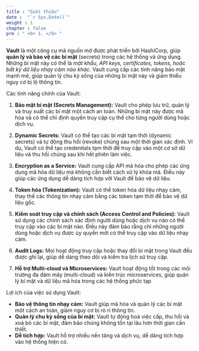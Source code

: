 ```yaml
---
title : "Giới thiệu"
date :  "`r Sys.Date()`" 
weight : 1 
chapter : false
pre : " <b> 1. </b> "
---
```

**Vault** là một công cụ mã nguồn mở được phát triển bởi HashiCorp, giúp **quản lý và bảo vệ các bí mật** (secrets) trong các hệ thống và ứng dụng. Những bí mật này có thể là *mật khẩu, API keys, certificates, tokens, hoặc bất kỳ dữ liệu nhạy cảm nào khác*. Vault cung cấp các tính năng bảo mật mạnh mẽ, giúp quản lý chu kỳ sống của những bí mật này và giảm thiểu nguy cơ bị lộ thông tin.

Các tính năng chính của Vault:
1. **Bảo mật bí mật (Secrets Management):**
Vault cho phép lưu trữ, quản lý và truy xuất các bí mật một cách an toàn. Những bí mật này được mã hóa và có thể chỉ định quyền truy cập cụ thể cho từng người dùng hoặc dịch vụ.

2. **Dynamic Secrets:**
Vault có thể tạo các bí mật tạm thời (dynamic secrets) và tự động thu hồi (revoke) chúng sau một thời gian xác định. Ví dụ, Vault có thể tạo credentials tạm thời để truy cập vào một cơ sở dữ liệu và thu hồi chúng sau khi hết phiên làm việc.

3. **Encryption as a Service:**
Vault cung cấp API mã hóa cho phép các ứng dụng mã hóa dữ liệu mà không cần biết cách xử lý khóa mã. Điều này giúp các ứng dụng dễ dàng tích hợp với Vault để bảo vệ dữ liệu.

4. **Token hóa (Tokenization):**
Vault có thể token hóa dữ liệu nhạy cảm, thay thế các thông tin nhạy cảm bằng các token tạm thời để bảo vệ dữ liệu gốc.

5. **Kiểm soát truy cập và chính sách (Access Control and Policies):**
Vault sử dụng các chính sách xác định người dùng hoặc dịch vụ nào có thể truy cập vào các bí mật nào. Điều này đảm bảo rằng chỉ những người dùng hoặc dịch vụ được ủy quyền mới có thể truy cập vào dữ liệu nhạy cảm.

6. **Audit Logs:**
Mọi hoạt động truy cập hoặc thay đổi bí mật trong Vault đều được ghi lại, giúp dễ dàng theo dõi và kiểm tra lịch sử truy cập.

7. **Hỗ trợ Multi-cloud và Microservices:**
Vault hoạt động tốt trong các môi trường đa đám mây (multi-cloud) và kiến trúc microservices, giúp quản lý bí mật và dữ liệu mã hóa trong các hệ thống phức tạp


Lợi ích của việc sử dụng Vault:
- **Bảo vệ thông tin nhạy cảm:** Vault giúp mã hóa và quản lý các bí mật một cách an toàn, giảm nguy cơ bị rò rỉ thông tin.
- **Quản lý chu kỳ sống của bí mật:** Vault tự động hoá việc cấp, thu hồi và xoá bỏ các bí mật, đảm bảo chúng không tồn tại lâu hơn thời gian cần thiết.
- **Dễ tích hợp:** Vault hỗ trợ nhiều nền tảng và dịch vụ, dễ dàng tích hợp vào hệ thống hiện có.
